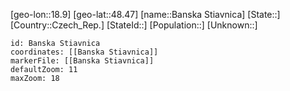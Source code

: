 ﻿---
location: [48.47,18.9]
mapzoom: [7,12] 
mapmarker: city 
type: City
tags:
- geo/City


SpocWebEntityId: 29011
isDeleted: false
confidential: public

---
[geo-lon::18.9]
[geo-lat::48.47]
[name::Banska Stiavnica]
[State::]
[Country::Czech_Rep.]
[StateId::]
[Population::]
[Unknown::]


```leaflet
id: Banska Stiavnica
coordinates: [[Banska Stiavnica]]
markerFile: [[Banska Stiavnica]]
defaultZoom: 11 
maxZoom: 18
```
